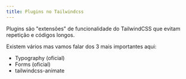 ```yaml
---
title: Plugins no Tailwindcss
---
```


Plugins são "extensões" de funcionalidade do TailwindCSS que evitam repetição e códigos longos.

Existem vários mas vamos falar dos 3 mais importantes aqui:

- Typography (oficial)
- Forms (oficial)
- tailwindcss-animate
